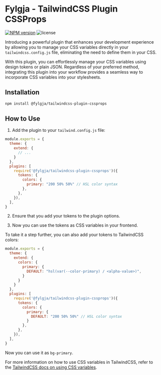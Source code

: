 # Fylgja - TailwindCSS Plugin CSSProps

[![NPM version](https://img.shields.io/npm/v/@fylgja/tailwindcss-plugin-cssprops?style=flat-square)](https://www.npmjs.org/package/@fylgja/tailwindcss-plugin-cssprops)
![license](https://img.shields.io/github/license/fylgja/tailwindcss-plugin-cssprops?color=%23234&style=flat-square)

Introducing a powerful plugin that enhances your development experience by allowing you to manage your CSS variables directly in your `tailwindcss.config.js` file, eliminating the need to define them in your CSS.

With this plugin, you can effortlessly manage your CSS variables using design tokens or plain JSON. Regardless of your preferred method, integrating this plugin into your workflow provides a seamless way to incorporate CSS variables into your stylesheets.

## Installation

```bash
npm install @fylgja/tailwindcss-plugin-cssprops
```

## How to Use

1. Add the plugin to your `tailwind.config.js` file:

```js
module.exports = {
  theme: {
    extend: {
      // ...
    }
  },
  plugins: [
    require('@fylgja/tailwindcss-plugin-cssprops')({
      tokens: {
        colors: {
          primary: "200 50% 50%" // HSL color syntax
        },
      },
    }),
  ],
}
```

2. Ensure that you add your tokens to the plugin options.

3. Now you can use the tokens as CSS variables in your frontend.

To take it a step further, you can also add your tokens to TailwindCSS colors:

```js
module.exports = {
  theme: {
    extend: {
      colors: {
        primary: {
          DEFAULT: "hsl(var(--color-primary) / <alpha-value>)",
        }
      }
    }
  },
  plugins: [
    require('@fylgja/tailwindcss-plugin-cssprops')({
      tokens: {
        colors: {
          primary: {
            DEFAULT: "200 50% 50%" // HSL color syntax
          }
        },
      },
    }),
  ],
}
```

Now you can use it as `bg-primary`.

For more information on how to use CSS variables in TailwindCSS, refer to the [TailwindCSS docs on using CSS variables](https://tailwindcss.com/docs/customizing-colors#using-css-variables).

